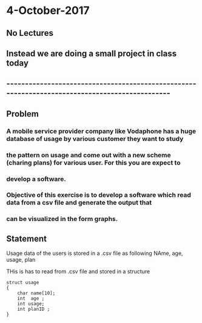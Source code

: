 # 4-October-2017


## No Lectures
## Instead we are doing a small project in class today 
## -----------------------------------------------------------------------------------------------
##
## Problem
### A mobile service provider company like Vodaphone has a huge database of usage by various customer they want to study
### the pattern on usage and come out with a new scheme (charing plans) for various user. For this you are expect to
### develop a software.

### Objective of this exercise is to develop a software which read data from a csv file and generate the output that
### can be visualized in the form graphs.

## Statement
Usage data of the users is stored in a .csv file as following
NAme, age, usage, plan

THis is has to read from .csv file and stored in a structure
```
struct usage
{
    char name[10];
    int  age ;
    int usage;
    int planID ;
}
```

